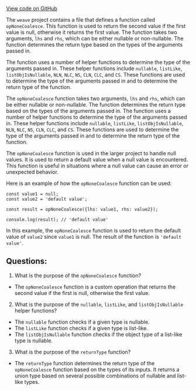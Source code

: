 [View code on GitHub](https://github.com/wandb/weave/weave-js/src/core/ops/domain/none.ts)

The `weave` project contains a file that defines a function called `opNoneCoalesce`. This function is used to return the second value if the first value is null, otherwise it returns the first value. The function takes two arguments, `lhs` and `rhs`, which can be either nullable or non-nullable. The function determines the return type based on the types of the arguments passed in. 

The function uses a number of helper functions to determine the type of the arguments passed in. These helper functions include `nullable`, `listLike`, `listObjIsNullable`, `NLN`, `NLC`, `NS`, `CLN`, `CLC`, and `CS`. These functions are used to determine the type of the arguments passed in and to determine the return type of the function.

The `opNoneCoalesce` function takes two arguments, `lhs` and `rhs`, which can be either nullable or non-nullable. The function determines the return type based on the types of the arguments passed in. The function uses a number of helper functions to determine the type of the arguments passed in. These helper functions include `nullable`, `listLike`, `listObjIsNullable`, `NLN`, `NLC`, `NS`, `CLN`, `CLC`, and `CS`. These functions are used to determine the type of the arguments passed in and to determine the return type of the function.

The `opNoneCoalesce` function is used in the larger project to handle null values. It is used to return a default value when a null value is encountered. This function is useful in situations where a null value can cause an error or unexpected behavior. 

Here is an example of how the `opNoneCoalesce` function can be used:

```
const value1 = null;
const value2 = 'default value';

const result = opNoneCoalesce({lhs: value1, rhs: value2});

console.log(result); // 'default value'
```

In this example, the `opNoneCoalesce` function is used to return the default value of `value2` since `value1` is null. The result of the function is `'default value'`.
## Questions: 
 1. What is the purpose of the `opNoneCoalesce` function?
- The `opNoneCoalesce` function is a custom operation that returns the second value if the first is null, otherwise the first value.

2. What is the purpose of the `nullable`, `listLike`, and `listObjIsNullable` helper functions?
- The `nullable` function checks if a given type is nullable.
- The `listLike` function checks if a given type is list-like.
- The `listObjIsNullable` function checks if the object type of a list-like type is nullable.

3. What is the purpose of the `returnType` function?
- The `returnType` function determines the return type of the `opNoneCoalesce` function based on the types of its inputs. It returns a union type based on several possible combinations of nullable and list-like types.